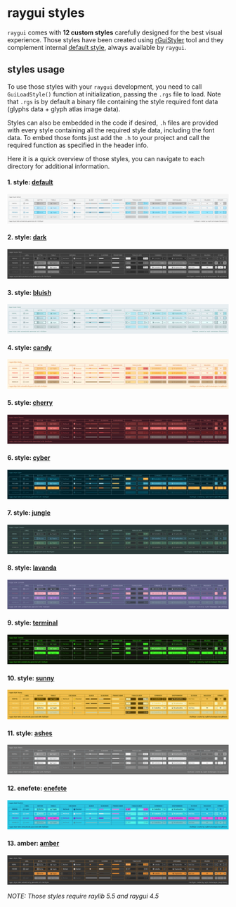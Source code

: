 # raygui styles

`raygui` comes with **12 custom styles** carefully designed for the best visual experience. Those styles have been created using [rGuiStyler](https://raylibtech.itch.io/rguistyler) tool and they complement internal [default style](default), always available by `raygui`.

## styles usage 

To use those styles with your `raygui` development, you need to call `GuiLoadStyle()` function at initialization, passing the `.rgs` file to load. Note that `.rgs` is by default a binary file containing the style required font data (glyphs data + glyph atlas image data).

Styles can also be embedded in the code if desired, `.h` files are provided with every style containing all the required style data, including the font data. To embed those fonts just add the `.h` to your project and call the required function as specified in the header info.

Here it is a quick overview of those styles, you can navigate to each directory for additional information.

#### 1. style: [default](default)
![default style](default/style_default.png)

#### 2. style: [dark](dark)
![dark style](dark/style_dark.png)

#### 3. style: [bluish](bluish)
![bluish style](bluish/style_bluish.png)

#### 4. style: [candy](candy)
![candy style](candy/style_candy.png)

#### 5. style: [cherry](cherry)
![cherry style](cherry/style_cherry.png)

#### 6. style: [cyber](cyber)
![cyber style](cyber/style_cyber.png)

#### 7. style: [jungle](jungle)
![jungle style](jungle/style_jungle.png)

#### 8. style: [lavanda](lavanda)
![lavanda style](lavanda/style_lavanda.png)

#### 9. style: [terminal](terminal)
![terminal style](terminal/style_terminal.png)

#### 10. style: [sunny](sunny)
![sunny style](sunny/style_sunny.png)

#### 11. style: [ashes](ashes)
![ashes style](ashes/style_ashes.png)

#### 12. enefete: [enefete](enefete)
![enefete style](enefete/style_enefete.png)

#### 13. amber: [amber](amber)
![amber style](amber/style_amber.png)


*NOTE: Those styles require raylib 5.5 and raygui 4.5*
